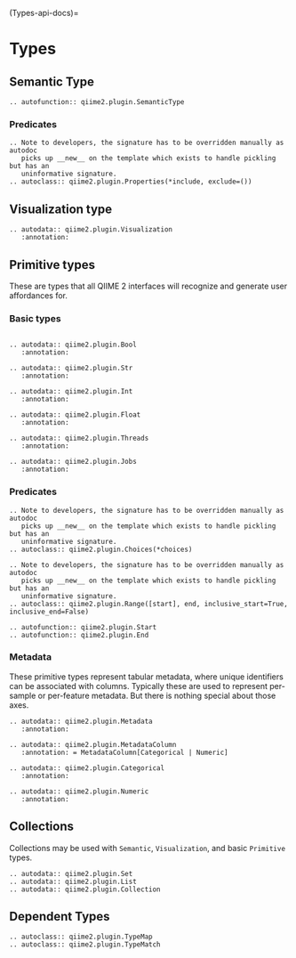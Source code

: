 (Types-api-docs)=
# Types


## Semantic Type
```{eval-rst}
.. autofunction:: qiime2.plugin.SemanticType

```
### Predicates
```{eval-rst}
.. Note to developers, the signature has to be overridden manually as autodoc
   picks up __new__ on the template which exists to handle pickling but has an
   uninformative signature.
.. autoclass:: qiime2.plugin.Properties(*include, exclude=())
```

## Visualization type
```{eval-rst}
.. autodata:: qiime2.plugin.Visualization
   :annotation:
```

## Primitive types
These are types that all QIIME 2 interfaces will recognize and generate
user affordances for.

### Basic types
```{eval-rst}

.. autodata:: qiime2.plugin.Bool
   :annotation:

.. autodata:: qiime2.plugin.Str
   :annotation:

.. autodata:: qiime2.plugin.Int
   :annotation:

.. autodata:: qiime2.plugin.Float
   :annotation:

.. autodata:: qiime2.plugin.Threads
   :annotation:

.. autodata:: qiime2.plugin.Jobs
   :annotation:
```

### Predicates
```{eval-rst}
.. Note to developers, the signature has to be overridden manually as autodoc
   picks up __new__ on the template which exists to handle pickling but has an
   uninformative signature.
.. autoclass:: qiime2.plugin.Choices(*choices)

.. Note to developers, the signature has to be overridden manually as autodoc
   picks up __new__ on the template which exists to handle pickling but has an
   uninformative signature.
.. autoclass:: qiime2.plugin.Range([start], end, inclusive_start=True, inclusive_end=False)

.. autofunction:: qiime2.plugin.Start
.. autofunction:: qiime2.plugin.End
```

### Metadata
These primitive types represent tabular metadata, where unique identifiers can
be associated with columns. Typically these are used to represent per-sample or
per-feature metadata. But there is nothing special about those axes.

```{eval-rst}
.. autodata:: qiime2.plugin.Metadata
   :annotation:

.. autodata:: qiime2.plugin.MetadataColumn
   :annotation: = MetadataColumn[Categorical | Numeric]

.. autodata:: qiime2.plugin.Categorical
   :annotation:

.. autodata:: qiime2.plugin.Numeric
   :annotation:
```

## Collections
Collections may be used with `Semantic`, `Visualization`, and basic `Primitive` types.
```{eval-rst}
.. autodata:: qiime2.plugin.Set
.. autodata:: qiime2.plugin.List
.. autodata:: qiime2.plugin.Collection
```

## Dependent Types

```{eval-rst}
.. autoclass:: qiime2.plugin.TypeMap
.. autoclass:: qiime2.plugin.TypeMatch
```